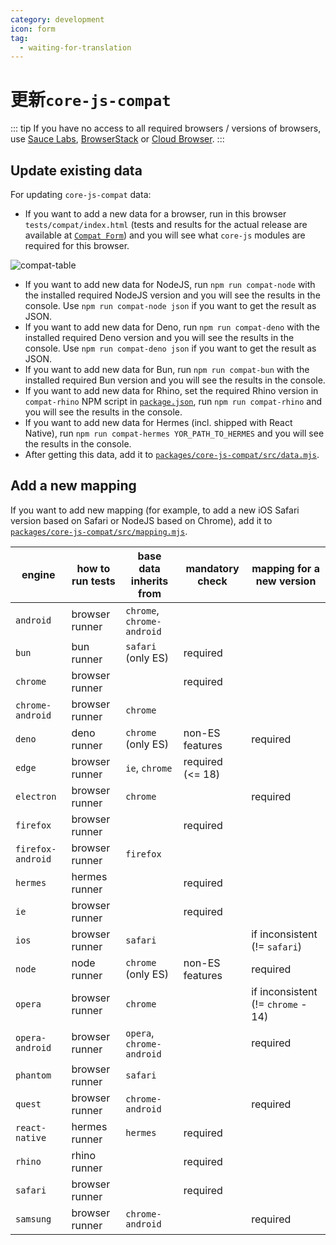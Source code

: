 ```yaml
---
category: development
icon: form
tag:
  - waiting-for-translation
---
```


# 更新`core-js-compat`

::: tip
If you have no access to all required browsers / versions of browsers, use [Sauce Labs](https://saucelabs.com/), [BrowserStack](https://www.browserstack.com/) or [Cloud Browser](https://ieonchrome.com/).
:::

## Update existing data

For updating `core-js-compat` data:

- If you want to add a new data for a browser, run in this browser `tests/compat/index.html` (tests and results for the actual release are available at [`Compat Form`](/compat.md)) and you will see what `core-js` modules are required for this browser.

![compat-table](/compat/screenshot.png)

- If you want to add new data for NodeJS, run `npm run compat-node` with the installed required NodeJS version and you will see the results in the console. Use `npm run compat-node json` if you want to get the result as JSON.
- If you want to add new data for Deno, run `npm run compat-deno` with the installed required Deno version and you will see the results in the console. Use `npm run compat-deno json` if you want to get the result as JSON.
- If you want to add new data for Bun, run `npm run compat-bun` with the installed required Bun version and you will see the results in the console.
- If you want to add new data for Rhino, set the required Rhino version in `compat-rhino` NPM script in [`package.json`](https://github.com/zloirock/core-js/blob/master/package.json), run `npm run compat-rhino` and you will see the results in the console.
- If you want to add new data for Hermes (incl. shipped with React Native), run `npm run compat-hermes YOR_PATH_TO_HERMES` and you will see the results in the console.
- After getting this data, add it to [`packages/core-js-compat/src/data.mjs`](https://github.com/zloirock/core-js/blob/master/packages/core-js-compat/src/data.mjs).

## Add a new mapping

If you want to add new mapping (for example, to add a new iOS Safari version based on Safari or NodeJS based on Chrome), add it to [`packages/core-js-compat/src/mapping.mjs`](https://github.com/zloirock/core-js/blob/master/packages/core-js-compat/src/mapping.mjs).

| engine            | how to run tests | base data inherits from    | mandatory check  | mapping for a new version          |
| ----------------- | ---------------- | -------------------------- | ---------------- | ---------------------------------- |
| `android`         | browser runner   | `chrome`, `chrome-android` |                  |                                    |
| `bun`             | bun runner       | `safari` (only ES)         | required         |                                    |
| `chrome`          | browser runner   |                            | required         |                                    |
| `chrome-android`  | browser runner   | `chrome`                   |                  |                                    |
| `deno`            | deno runner      | `chrome` (only ES)         | non-ES features  | required                           |
| `edge`            | browser runner   | `ie`, `chrome`             | required (<= 18) |                                    |
| `electron`        | browser runner   | `chrome`                   |                  | required                           |
| `firefox`         | browser runner   |                            | required         |                                    |
| `firefox-android` | browser runner   | `firefox`                  |                  |                                    |
| `hermes`          | hermes runner    |                            | required         |                                    |
| `ie`              | browser runner   |                            | required         |                                    |
| `ios`             | browser runner   | `safari`                   |                  | if inconsistent (!= `safari`)      |
| `node`            | node runner      | `chrome` (only ES)         | non-ES features  | required                           |
| `opera`           | browser runner   | `chrome`                   |                  | if inconsistent (!= `chrome` - 14) |
| `opera-android`   | browser runner   | `opera`, `chrome-android`  |                  | required                           |
| `phantom`         | browser runner   | `safari`                   |                  |                                    |
| `quest`           | browser runner   | `chrome-android`           |                  | required                           |
| `react-native`    | hermes runner    | `hermes`                   | required         |                                    |
| `rhino`           | rhino runner     |                            | required         |                                    |
| `safari`          | browser runner   |                            | required         |                                    |
| `samsung`         | browser runner   | `chrome-android`           |                  | required                           |
